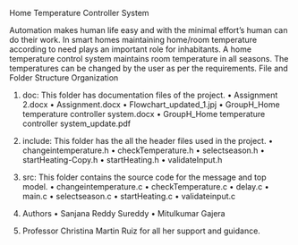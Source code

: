 Home Temperature Controller System
 	
Automation makes human life easy and with the minimal effort’s human can do their work. In smart homes maintaining home/room temperature according to need plays an important role for inhabitants. A home temperature control system maintains room temperature in all seasons. The temperatures can be changed by the user as per the requirements.
File and Folder Structure Organization
1.	doc: This folder has documentation files of the project.
•	Assignment 2.docx
•	Assignment.docx
•	Flowchart_updated_1.jpj
•	GroupH_Home temperature controller system.docx
•	GroupH_Home temperature controller system_update.pdf
 	
2.	include: This folder has the all the header files used in the project.
•	changeintemperature.h
•	checkTemperature.h
•	selectseason.h
•	startHeating-Copy.h
•	startHeating.h
•	validateInput.h
 	
3.	src: This folder contains the source code for the message and top model.
•	changeintemperature.c
•	checkTemperature.c
•	delay.c
•	main.c
•	selectseason.c
•	startHeating.c
•	validateinput.c
 	
4.	Authors
•	Sanjana Reddy Sureddy
•	Mitulkumar Gajera
 	
5.	Professor Christina Martin Ruiz for all her support and guidance.

